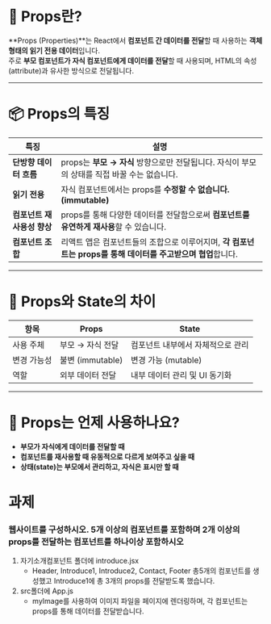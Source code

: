# 📌 Props란?

**Props (Properties)**는 React에서 **컴포넌트 간 데이터를 전달**할 때 사용하는 **객체 형태의 읽기 전용 데이터**입니다.  
주로 **부모 컴포넌트가 자식 컴포넌트에게 데이터를 전달**할 때 사용되며, HTML의 속성(attribute)과 유사한 방식으로 전달됩니다.

---

# 📦 Props의 특징

| 특징 | 설명 |
|------|------|
| **단방향 데이터 흐름** | props는 **부모 → 자식** 방향으로만 전달됩니다. 자식이 부모의 상태를 직접 바꿀 수는 없습니다. |
| **읽기 전용** | 자식 컴포넌트에서는 props를 **수정할 수 없습니다. (immutable)** |
| **컴포넌트 재사용성 향상** | props를 통해 다양한 데이터를 전달함으로써 **컴포넌트를 유연하게 재사용**할 수 있습니다. |
| **컴포넌트 조합** | 리액트 앱은 컴포넌트들의 조합으로 이루어지며, **각 컴포넌트는 props를 통해 데이터를 주고받으며 협업**합니다. |

---

# 🔁 Props와 State의 차이

| 항목 | Props | State |
|------|-------|-------|
| 사용 주체 | 부모 → 자식 전달 | 컴포넌트 내부에서 자체적으로 관리 |
| 변경 가능성 | 불변 (immutable) | 변경 가능 (mutable) |
| 역할 | 외부 데이터 전달 | 내부 데이터 관리 및 UI 동기화 |

---

# 🎯 Props는 언제 사용하나요?

- **부모가 자식에게 데이터를 전달할 때**
- **컴포넌트를 재사용할 때 유동적으로 다르게 보여주고 싶을 때**
- **상태(state)는 부모에서 관리하고, 자식은 표시만 할 때**


# 과제

### 웹사이트를 구성하시오. 5개 이상의 컴포넌트를 포함하며 2개 이상의 props를 전달하는 컴포넌트를 하나이상 포함하시오

1. 자기소개컴포넌트 폴더에 introduce.jsx
   - Header, Introduce1, Introduce2, Contact, Footer 총5개의 컴포넌트를 생성했고 Introduce1에 총 3개의 props를 전달받도록 했습니다.
3. src폴더에 App.js
   - myImage를 사용하여 이미지 파일을 페이지에 렌더링하며, 각 컴포넌트는 props를 통해 데이터를 전달받습니다.
